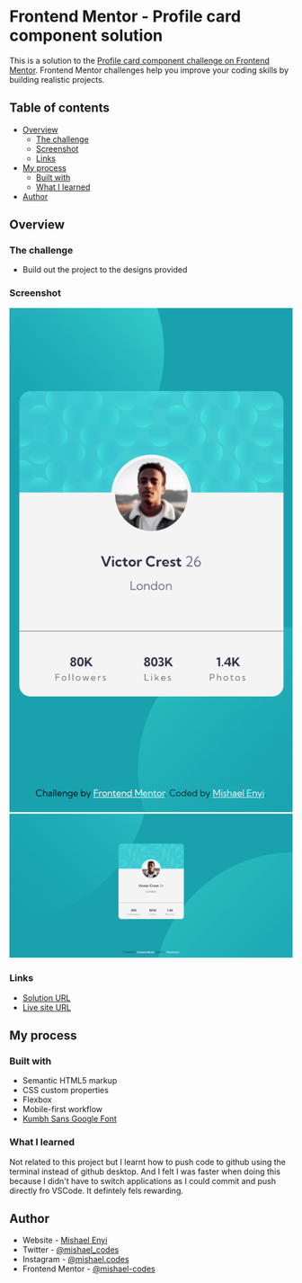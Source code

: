 # Frontend Mentor - Profile card component solution

This is a solution to the [Profile card component challenge on Frontend Mentor](https://www.frontendmentor.io/challenges/profile-card-component-cfArpWshJ). Frontend Mentor challenges help you improve your coding skills by building realistic projects. 

## Table of contents

- [Overview](#overview)
  - [The challenge](#the-challenge)
  - [Screenshot](#screenshot)
  - [Links](#links)
- [My process](#my-process)
  - [Built with](#built-with)
  - [What I learned](#what-i-learned)
- [Author](#author)

## Overview

### The challenge

- Build out the project to the designs provided

### Screenshot

![](images/screenshot-mobile.png)
![](images/screenshot-desktop.png)

### Links

- [Solution URL](https://github.com/mishael-codes/profile-card-component-main)
- [Live site URL](https://mishael-codes.github.io/profile-card-component-main/)

## My process

### Built with

- Semantic HTML5 markup
- CSS custom properties
- Flexbox
- Mobile-first workflow
- [Kumbh Sans Google Font](https://fonts.google.com/specimen/Kumbh+Sans)

### What I learned

Not related to this project but I learnt how to push code to github using the terminal instead of github desktop. And I felt I was faster when doing this because I didn't have to switch applications as I could commit and push directly fro VSCode. It defintely fels rewarding.

## Author
- Website - [Mishael Enyi](https://mishaelenyi.netlify.app)
- Twitter - [@mishael_codes](https://www.twitter.com/mishael_codes)
- Instagram - [@mishael.codes](https://www.instagram.com/mishael.codes)
- Frontend Mentor - [@mishael-codes](https://www.frontendmentor.io/profile/mishael-codes)